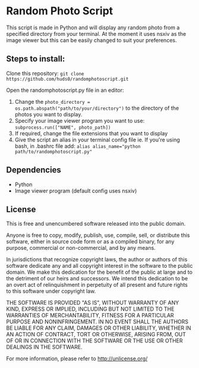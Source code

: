 # Random Photo Script

This script is made in Python and will display any random photo from a specified directory from your terminal. At the moment it uses
nsxiv as the image viewer but this can be easily changed to suit your preferences.

## Steps to install:
Clone this repository:
`git clone https://github.com/huds0/randomphotoscript.git`

Open the randomphotoscript.py file in an editor:

1. Change the `photo_directory = os.path.abspath("path/to/your/directory")` to the directory of the photos you want to display.
2. Specify your image viewer program you want to use: `subprocess.run(["NAME", photo_path])`
3. If required, change the file extensions that you want to display
4. Give the script an alias in your terminal config file ie.
   If you're using bash, in .bashrc file add:
   `alias alias_name="python path/to/randomphotoscript.py"`

## Dependencies
   - Python
   - Image viewer program (default config uses nsxiv)
  
## License
This is free and unencumbered software released into the public domain.

Anyone is free to copy, modify, publish, use, compile, sell, or
distribute this software, either in source code form or as a compiled
binary, for any purpose, commercial or non-commercial, and by any
means.

In jurisdictions that recognize copyright laws, the author or authors
of this software dedicate any and all copyright interest in the
software to the public domain. We make this dedication for the benefit
of the public at large and to the detriment of our heirs and
successors. We intend this dedication to be an overt act of
relinquishment in perpetuity of all present and future rights to this
software under copyright law.

THE SOFTWARE IS PROVIDED "AS IS", WITHOUT WARRANTY OF ANY KIND,
EXPRESS OR IMPLIED, INCLUDING BUT NOT LIMITED TO THE WARRANTIES OF
MERCHANTABILITY, FITNESS FOR A PARTICULAR PURPOSE AND NONINFRINGEMENT.
IN NO EVENT SHALL THE AUTHORS BE LIABLE FOR ANY CLAIM, DAMAGES OR
OTHER LIABILITY, WHETHER IN AN ACTION OF CONTRACT, TORT OR OTHERWISE,
ARISING FROM, OUT OF OR IN CONNECTION WITH THE SOFTWARE OR THE USE OR
OTHER DEALINGS IN THE SOFTWARE.

For more information, please refer to <http://unlicense.org/>
